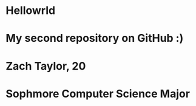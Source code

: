 # Hellowrld
# My second repository on GitHub :)
# Zach Taylor, 20
# Sophmore Computer Science Major

